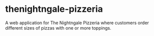 # thenightngale-pizzeria
A web application for The Nightngale Pizzeria where customers order different sizes of pizzas with one or more toppings. 
